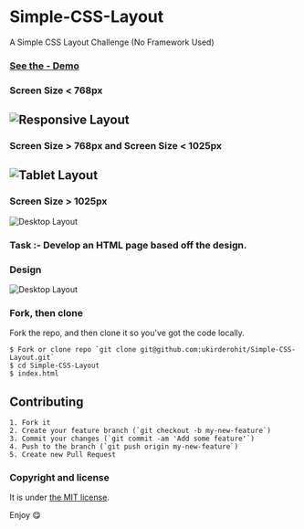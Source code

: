# Simple-CSS-Layout
A Simple CSS Layout Challenge (No Framework Used)

### [See the - Demo](https://ukirderohit.com/Simple-CSS-Layout/)

### Screen Size < 768px
![Responsive Layout](https://ukirderohit.com/Simple-CSS-Layout/img/mobile.gif)
--------------
### Screen Size > 768px and Screen Size < 1025px
![Tablet Layout](https://ukirderohit.com/Simple-CSS-Layout/img/tablet.gif)
--------------
### Screen Size > 1025px
![Desktop Layout](https://ukirderohit.com/Simple-CSS-Layout/img/pc.gif)


### Task :- Develop an HTML page based off the design.
### Design 
![Desktop Layout](https://ukirderohit.com/Simple-CSS-Layout/best-city-guide.png) 


### Fork, then clone

Fork the repo, and then clone it so you've got the code locally.

```
$ Fork or clone repo `git clone git@github.com:ukirderohit/Simple-CSS-Layout.git`
$ cd Simple-CSS-Layout
$ index.html
```

## Contributing
```
1. Fork it
2. Create your feature branch (`git checkout -b my-new-feature`)
3. Commit your changes (`git commit -am 'Add some feature'`)
4. Push to the branch (`git push origin my-new-feature`)
5. Create new Pull Request
```
### Copyright and license

It is under [the MIT license](/LICENSE).

Enjoy :yum:

